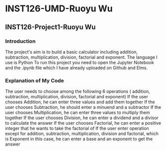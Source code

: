 # INST126-UMD-Ruoyu Wu 
## INST126-Project1-Ruoyu Wu 
### Introduction
The project's aim is to build a basic calculator including addition, subtraction, multiplication, division, factorial and exponent.
The language I use is Python
To run this project you need to open the Jupyter Notebook and the .ipynb file which I have already uploaded on Github and Elms.
### Explanation of My Code 
The user needs to choose among the following 6 operations ( addition, subtraction, multiplication, division, factorial and exponent)
If the user chooses Addition, he can enter three values and add them together
If the user chooses Subtraction, he should enter a minuend and a subtractor
If the user chooses Multiplication, he can enter three values to multiply them together
If the user chooses Division, he can enter a dividend and a divisor to calculate the answer 
If the user chooses Factorial, he can enter a positive integer that he wants to take the factorial of
If the user enter operation except for addition, subtraction, multiplication, division and factorial, which is Exponent in this case, he can enter a base and an exponent to get the answer
